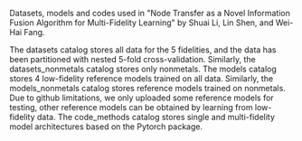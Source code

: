 Datasets, models and codes used in "Node Transfer as a Novel Information Fusion Algorithm for Multi-Fidelity Learning" by Shuai Li, Lin Shen, and Wei-Hai Fang.

The datasets catalog stores all data for the 5 fidelities, and the data has been partitioned with nested 5-fold cross-validation. Similarly, the datasets_nonmetals catalog stores only nonmetals. The models catalog stores 4 low-fidelity reference models trained on all data. Similarly, the models_nonmetals catalog stores reference models trained on nonmetals. Due to github limitations, we only uploaded some reference models for testing, other reference models can be obtained by learning from low-fidelity data. The code_methods catalog stores single and multi-fidelity model architectures based on the Pytorch package.
